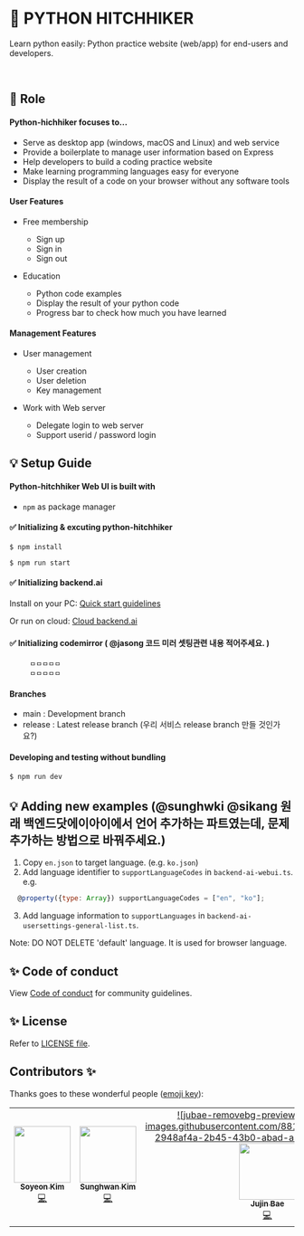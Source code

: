 # 🚀 PYTHON HITCHHIKER

Learn python easily: Python practice website (web/app) for end-users and developers.

</br>

## 📌 Role

#### Python-hichhiker focuses to...

 * Serve as desktop app (windows, macOS and Linux) and web service
 * Provide a boilerplate to manage user information based on Express
 * Help developers to build a coding practice website
 * Make learning programming languages easy for everyone
 * Display the result of a code on your browser without any software tools


#### User Features
 * Free membership
    * Sign up
    * Sign in
    * Sign out

 * Education
    * Python code examples
    * Display the result of your python code
    * Progress bar to check how much you have learned


#### Management Features
 * User management
    * User creation
    * User deletion
    * Key management

 * Work with Web server
    * Delegate login to web server
    * Support userid / password login


## 💡 Setup Guide

#### Python-hitchhiker Web UI is built with
 * `npm` as package manager



#### ✅ Initializing & excuting python-hitchhiker

```shell
$ npm install
```

```shell
$ npm run start
```


#### ✅ Initializing backend.ai 

Install on your PC: [Quick start guidelines](https://docs.backend.ai/en/latest/install/guides.html)

Or run on cloud: [Cloud backend.ai](https://cloud.backend.ai/)


#### ✅ Initializing codemirror ( @jasong 코드 미러 셋팅관련 내용 적어주세요. )

         ㅁㅁㅁㅁㅁ
         ㅁㅁㅁㅁㅁ

#### Branches

 * main : Development branch
 * release : Latest release branch   (우리 서비스 release branch 만들 것인가요?)

#### Developing and testing without bundling

```
$ npm run dev
```

## 💡 Adding new examples (@sunghwki @sikang 원래 백엔드닷에이아이에서 언어 추가하는 파트였는데, 문제 추가하는 방법으로 바꿔주세요.)


  1. Copy `en.json` to target language. (e.g. `ko.json`)
  2. Add language identifier to `supportLanguageCodes` in `backend-ai-webui.ts`.
 e.g.
 ```javascript
   @property({type: Array}) supportLanguageCodes = ["en", "ko"];
 ```
  3. Add language information to `supportLanguages` in `backend-ai-usersettings-general-list.ts`.

 Note: DO NOT DELETE 'default' language. It is used for browser language.


##  ✨ Code of conduct

View [Code of conduct](https://github.com/innohack2021/python-hitchhiker/blob/main/CODE_OF_CONDUCT.md) for community guidelines.


## ✨ License

Refer to [LICENSE file](https://github.com/innohack2021/python-hitchhiker/blob/main/LICENSE.md).



## Contributors ✨

Thanks goes to these wonderful people ([emoji key](https://allcontributors.org/docs/en/emoji-key)):

<!-- ALL-CONTRIBUTORS-LIST:START - Do not remove or modify this section -->
<!-- prettier-ignore-start -->
<!-- markdownlint-disable -->
<table>
  <tr>
    <td align="center"><a href="https://github.com/S0YKIM"><img src="" width="100px;" alt=""/><br /><sub><b>Soyeon Kim</b></sub></a><br /><a href="https://github.com/S0YKIM" title="Code">💻</a></td>
    <td align="center"><a href="https://github.com/swkim12345"><img src="" width="100px;" alt=""/><br /><sub><b>Sunghwan Kim</b></sub></a><br /><a href="https://github.com/swkim12345" title="Code">💻</a></td>
     <td align="center"><a href="https://github.com/jujinesy">![jubae-removebg-preview](https://user-images.githubusercontent.com/88143547/143767412-2948af4a-2b45-43b0-abad-a2d4d23b8521.png)<img src="" width="100px;" alt=""/><br /><sub><b>Jujin Bae</b></sub></a><br /><a href="https://github.com/jujinesy" title="Code">💻</a></td>
     <td align="center"><a href="https://github.com/Yaminyam"><img src="" width="100px;" alt=""/><br /><sub><b>Sion Kang</b></sub></a><br /><a href="https://github.com/Yaminyam" title="Code">💻</a></td>
     <td align="center"><a href="https://github.com/ft-jasong"><img src=" " width="100px;" alt=""/><br /><sub><b>Jaeryong Song
</b></sub></a><br /><a href="https://github.com/ft-jasong" title="Code">💻</a></td>
     <td align="center"><a href="https://github.com/toy-k"><img src="" width="100px;" alt=""/><br /><sub><b>Jeonghwan Lee</b></sub></a><br /><a href="https://github.com/toy-k" title="Code">💻</a></td>
  </tr>
</table>

<!-- markdownlint-restore -->
<!-- prettier-ignore-end -->
<!-- ALL-CONTRIBUTORS-LIST:END -->
